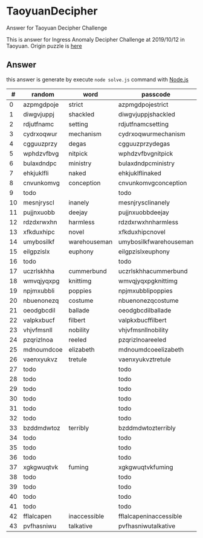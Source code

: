 # TaoyuanDecipher
Answer for Taoyuan Decipher Challenge

This is answer for Ingress Anomaly Decipher Challenge at 2019/10/12 in Taoyuan.
Origin puzzle is [here](https://storage.googleapis.com/ingress-internal-event-data/nemesis-umbra/decipher/taoyuantaiwan/taoyuantaiwan-minicipher-listing_90ceb3b4-6beb-585a-a01b-06d5649d4c8d.html)

## Answer
this answer is generate by execute `node solve.js` command with [Node.js](https://nodejs.org/en/)

| # | random | word | passcode | checked |
| - | ------ | ---- | -------- | ------- |
| 0 | azpmgdpoje | strict | azpmgdpojestrict | v |
| 1 | diwgvjuppj | shackled | diwgvjuppjshackled |   |
| 2 | rdjutfnamc | setting | rdjutfnamcsetting |   |
| 3 | cydrxoqwur | mechanism | cydrxoqwurmechanism | v |
| 4 | cgguuzprzy | degas | cgguuzprzydegas |   |
| 5 | wphdzvfbvg | nitpick | wphdzvfbvgnitpick | v |
| 6 | bulaxdndpc | ministry | bulaxdndpcministry | v |
| 7 | ehkjuklfli | naked | ehkjuklflinaked | v |
| 8 | cnvunkomvg | conception | cnvunkomvgconception |   |
| 9 | todo |  | todo |   |
| 10 | mesnjryscl | inanely | mesnjrysclinanely |   |
| 11 | pujjnxuobb | deejay | pujjnxuobbdeejay |   |
| 12 | rdzdxrwxhn | harmless | rdzdxrwxhnharmless |   |
| 13 | xfkduxhipc | novel | xfkduxhipcnovel | v |
| 14 | umybosilkf | warehouseman | umybosilkfwarehouseman |   |
| 15 | eilgpzislx | euphony | eilgpzislxeuphony |   |
| 16 | todo |  | todo |   |
| 17 | uczrlskhha | cummerbund | uczrlskhhacummerbund | v |
| 18 | wmvqjyqxpg | knittimg | wmvqjyqxpgknittimg |   |
| 19 | npjmxubbli | poppies | npjmxubblipoppies | v |
| 20 | nbuenonezq | costume | nbuenonezqcostume |   |
| 21 | oeodgbcdil | ballade | oeodgbcdilballade | v |
| 22 | valpkxbucf | filbert | valpkxbucffilbert | v |
| 23 | vhjvfmsnll | nobility | vhjvfmsnllnobility | v |
| 24 | pzqrizlnoa | reeled | pzqrizlnoareeled | v |
| 25 | mdnoumdcoe | elizabeth | mdnoumdcoeelizabeth | v |
| 26 | vaenxyukvz | tretule | vaenxyukvztretule |   |
| 27 | todo |  | todo |   |
| 28 | todo |  | todo |   |
| 29 | todo |  | todo |   |
| 30 | todo |  | todo |   |
| 31 | todo |  | todo |   |
| 32 | todo |  | todo |   |
| 33 | bzddmdwtoz | terribly | bzddmdwtozterribly | v |
| 34 | todo |  | todo |   |
| 35 | todo |  | todo |   |
| 36 | todo |  | todo |   |
| 37 | xgkgwuqtvk | fuming | xgkgwuqtvkfuming |   |
| 38 | todo |  | todo |   |
| 39 | todo |  | todo |   |
| 40 | todo |  | todo |   |
| 41 | todo |  | todo |   |
| 42 | fflalcapen | inaccessible | fflalcapeninaccessible |   |
| 43 | pvfhasniwu | talkative | pvfhasniwutalkative |   |

